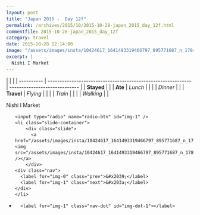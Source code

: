 ```yaml
---
layout: post
title: "Japan 2015 -  Day 12f"
permalink: /archives/2015/10/2015-10-28-japan_2015_day_12f.html
commentfile: 2015-10-28-japan_2015_day_12f
category: travel
date: 2015-10-28 12:14:00
image: "/assets/images/insta/10424617_1641493319466797_895771687_n_17845028170047535.jpg"
excerpt: |
  Nishi I Market
---
```


|            |                                                              |
| ---------- | ------------------------------------------------------------ | ----------------------------- |
| **Stayed** |  |
| **Ate**    | _Lunch_                                                      |          |
|            | _Dinner_                                                     |          |
| **Travel** | _Flying_                                                     |          |
|            | _Train_                                                      |          |
|            | _Walking_                                                    |          |


Nishi I Market


<ul class="slides">

    <input type="radio" name="radio-btn" id="img-1" />
    <li class="slide-container">
        <div class="slide">
          <a href="/assets/images/insta/10424617_1641493319466797_895771687_n_17845028170047535.jpg"><img src="/assets/images/insta/10424617_1641493319466797_895771687_n_17845028170047535.jpg" /></a>
        </div>
    <div class="nav">
      <label for="img-0" class="prev">&#x2039;</label>
      <label for="img-1" class="next">&#x203a;</label>
    </div>
    </li>
			
<li class="nav-dots">

      <label for="img-1" class="nav-dot" id="img-dot-1"></label>

</li>
</ul>        
             

		